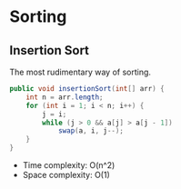 # Sorting

## Insertion Sort
The most rudimentary way of sorting.


```java
public void insertionSort(int[] arr) {
    int n = arr.length;
    for (int i = 1; i < n; i++) {
        j = i;
        while (j > 0 && a[j] > a[j - 1])
            swap(a, i, j--);
    }
}
```
* Time complexity: O(n^2)
* Space complexity: O(1)
